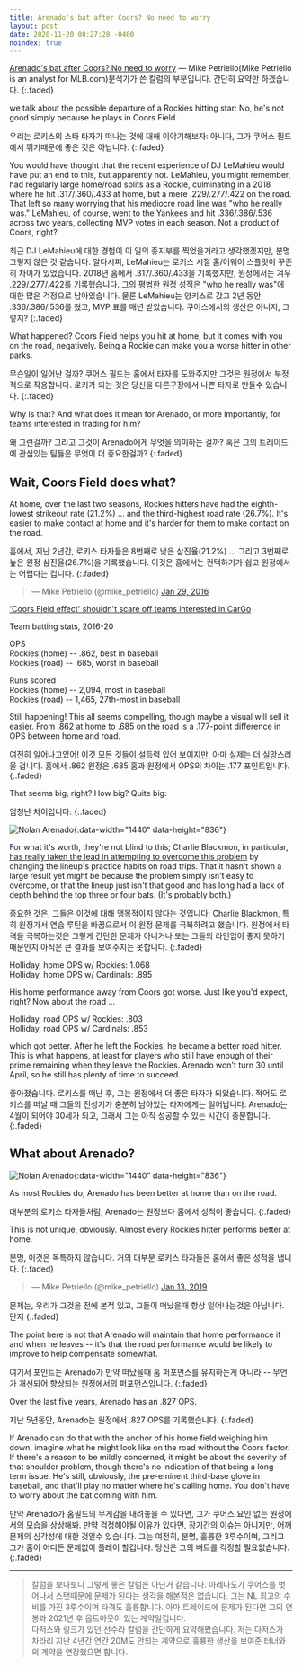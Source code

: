 ```yaml
---
title: Arenado's bat after Coors? No need to worry
layout: post
date: 2020-11-20 08:27:28 -0400
noindex: true
---
```


[Arenado's bat after Coors? No need to worry](https://www.mlb.com/news/nolan-arenado-coors-field-effect-analysis) &mdash; Mike Petriello(Mike Petriello is an analyst for MLB.com)분석가가 쓴 칼럼의 부분입니다. 간단히 요약만 하겠습니다.
{:.faded}

we talk about the possible departure of a Rockies hitting star: No, he's not good simply because he plays in Coors Field.

우리는 로키스의 스타 타자가 떠나는 것에 대해 이야기해보자: 아니다, 그가 쿠어스 필드에서 뛰기때문에 좋은 것은 아닙니다.
{:.faded}

You would have thought that the recent experience of DJ LeMahieu would have put an end to this, but apparently not. LeMahieu, you might remember, had regularly large home/road splits as a Rockie, culminating in a 2018 where he hit .317/.360/.433 at home, but a mere .229/.277/.422 on the road. That left so many worrying that his mediocre road line was "who he really was." LeMahieu, of course, went to the Yankees and hit .336/.386/.536 across two years, collecting MVP votes in each season. Not a product of Coors, right?

최근 DJ LeMahieu에 대한 경험이 이 일의 종지부를 찍었을거라고 생각했겠지만, 분명 그렇지 않은 것 같습니다. 알다시피, LeMahieu는 로키스 시절 홈/어웨이 스플릿이 꾸준히 차이가 있었습니다. 2018년 홈에서 .317/.360/.433을 기록했지만, 원정에서는 겨우 .229/.277/.422를 기록했습니다. 그의 평범한 원정 성적은 "who he really was"에 대한 많은 걱정으로 남아있습니다. 물론 LeMahieu는 양키스로 갔고 2년 동안 .336/.386/.536를 쳤고, MVP 표를 매년 받았습니다. 쿠어스에서의 생산은 아니지, 그렇지?
{:.faded}

What happened? Coors Field helps you hit at home, but it comes with you on the road, negatively. Being a Rockie can make you a worse hitter in other parks.

무슨일이 일어난 걸까? 쿠어스 필드는 홈에서 타자를 도와주지만 그것은 원정에서 부정적으로 작용합니다. 로키가 되는 것은 당신을 다른구장에서 나쁜 타자로 만들수 있습니다.
{:.faded}

Why is that? And what does it mean for Arenado, or more importantly, for teams interested in trading for him?

왜 그런걸까? 그리고 그것이 Arenado에게 무엇을 의미하는 걸까? 혹은 그의 트레이드에 관심있는 팀들은 무엇이 더 중요한걸까?
{:.faded}

## Wait, Coors Field does what?

At home, over the last two seasons, Rockies hitters have had the eighth-lowest strikeout rate (21.2%) ... and the third-highest road rate (26.7%). It's easier to make contact at home and it's harder for them to make contact on the road.

홈에서, 지난 2년간, 로키스 타자들은 8번째로 낮은 삼진율(21.2%) ... 그리고 3번째로 높은 원정 삼진율(26.7%)을 기록했습니다. 이것은 홈에서는 컨택하기가 쉽고 원정에서는 어렵다는 겁니다.
{:.faded}

<script async src="//platform.twitter.com/widgets.js" charset="utf-8"></script>
<blockquote class="twitter-tweet" data-lang="en">
  &mdash; Mike Petriello (@mike_petriello)
  <a href="https://twitter.com/mike_petriello/status/692820334567931907">Jan 29, 2016</a>
</blockquote>

['Coors Field effect' shouldn't scare off teams interested in CarGo](https://www.mlb.com/rockies/news/carlos-gonzalez-is-not-a-coors-field-creation/c-159753498)

Team batting stats, 2016-20   

OPS   
Rockies (home) -- .862, best in baseball   
Rockies (road) -- .685, worst in baseball   

Runs scored   
Rockies (home) -- 2,094, most in baseball   
Rockies (road) -- 1,465, 27th-most in baseball   

Still happening! This all seems compelling, though maybe a visual will sell it easier. From .862 at home to .685 on the road is a .177-point difference in OPS between home and road.

여전히 일어나고있어! 이것 모든 것들이 설득력 있어 보이지만, 아마 실제는 더 실망스러울 겁니다.
홈에서 .862 원정은 .685 홈과 원정에서 OPS의 차이는 .177 포인트입니다.
{:.faded}

That seems big, right? How big? Quite big:

엄청난 차이입니다:
{:.faded}

![Nolan Arenado](https://img.mlbstatic.com/mlb-images/image/private/t_16x9/t_w1024/mlb/e96p0uxzubdbuj4og8wv){:data-width="1440" data-height="836"}

For what it's worth, they're not blind to this; Charlie Blackmon, in particular, [has really taken the lead in attempting to overcome this problem](https://theathletic.com/1649617/2020/03/04/inside-the-rockies-new-idea-to-finally-cure-the-coors-field-hangover/) by changing the lineup's practice habits on road trips. That it hasn't shown a large result yet might be because the problem simply isn't easy to overcome, or that the lineup just isn't that good and has long had a lack of depth behind the top three or four bats. (It's probably both.)

중요한 것은, 그들은 이것에 대해 맹목적이지 않다는 것입니다; Charlie Blackmon, 특히 원정가서 연습 루틴을 바꿈으로서 이 원정 문제를 극복하려고 했습니다. 원정에서 타격을 극복하는것은 그렇게 간단한 문제가 아니거나 또는 그들의 라인업이 좋지 못하기 때문인지 아직은 큰 결과를 보여주지는 못합니다.
{:.faded}

Holliday, home OPS w/ Rockies: 1.068   
Holliday, home OPS w/ Cardinals: .895   

His home performance away from Coors got worse. Just like you'd expect, right? Now about the road ...   

Holliday, road OPS w/ Rockies: .803   
Holliday, road OPS w/ Cardinals: .853   

which got better. After he left the Rockies, he became a better road hitter. This is what happens, at least for players who still have enough of their prime remaining when they leave the Rockies. Arenado won't turn 30 until April, so he still has plenty of time to succeed.

좋아졌습니다. 로키스를 떠난 후, 그는 원정에서 더 좋은 타자가 되었습니다. 적어도 로키스를 떠날 때 그들의 전성기가 충분히 남아있는 타자에게는 일어납니다. Arenado는 4월이 되어야 30세가 되고, 그래서 그는 아직 성공할 수 있는 시간이 충분합니다.
{:.faded}

## What about Arenado?

![Nolan Arenado](https://img.mlbstatic.com/mlb-images/image/private/t_16x9/t_w1024/mlb/wphohhskhofcthb4cmf0){:data-width="1440" data-height="836"}

As most Rockies do, Arenado has been better at home than on the road.

대부분의 로키스 타자들처럼, Arenado는 원정보다 홈에서 성적이 좋습니다.
{:.faded}

This is not unique, obviously. Almost every Rockies hitter performs better at home.

분명, 이것은 독특하지 않습니다. 거의 대부분 로키스 타자들은 홈에서 좋은 성적을 냅니다.
{:.faded}

<script async src="//platform.twitter.com/widgets.js" charset="utf-8"></script>
<blockquote class="twitter-tweet" data-lang="en">
  &mdash; Mike Petriello (@mike_petriello)
  <a href="https://twitter.com/mike_petriello/status/1084117668213477378">Jan 13, 2019</a>
</blockquote>

문제는, 우리가 그것을 전에 본적 있고, 그들이 떠났을때 항상 일어나는것은 아닙니다. 단지
{:.faded}

The point here is not that Arenado will maintain that home performance if and when he leaves -- it's that the road performance would be likely to improve to help compensate somewhat.

여기서 포인트는 Arenado가 만약 떠났을때 홈 퍼포먼스를 유지하는게 아니라 -- 무언가 개선되어 향상되는 원정에서의 퍼포먼스입니다.
{:.faded}

Over the last five years, Arenado has an .827 OPS.

지난 5년동안, Arenado는 원정에서 .827 OPS를 기록했습니다.
{:.faded}

If Arenado can do that with the anchor of his home field weighing him down, imagine what he might look like on the road without the Coors factor. If there's a reason to be mildly concerned, it might be about the severity of that shoulder problem, though there's no indication of that being a long-term issue. He's still, obviously, the pre-eminent third-base glove in baseball, and that'll play no matter where he's calling home. You don't have to worry about the bat coming with him.

만약 Arenado가 홈필드의 무게감을 내려놓을 수 있다면, 그가 쿠어스 요인 없는 원정에서의 모습을 상상해봐. 만약 걱정해야될 이유가 있다면, 장기간의 이슈는 아니지만, 어깨 문제의 심각성에 대한 것일수 있습니다. 그는 여전히, 분명, 훌륭한 3루수이며, 그리고 그가 홈이 어디든 문제없이 플레이 할겁니다. 당신은 그의 배트를 걱정할 필요없습니다.
{:.faded}

---

> 칼럼을 보다보니 그렇게 좋은 칼럼은 아닌거 같습니다. 아레나도가 쿠어스를 벗어나서 스탯때문에 문제가 된다는 생각을 해본적은 없습니다. 그는 NL 최고의 수비를 가진 3루수이며 타격도 훌륭합니다. 아마 트레이드에 문제가 된다면 그의 연봉과 2021년 후 옵트아웃이 있는 계약일겁니다.    
다저스와 링크가 있던 선수라 칼럼을 간단하게 요약해봤습니다. 저는 다저스가 차라리 지난 4년간 연간 20M도 안되는 계약으로 훌륭한 생산을 보여준 터너와의 계약을 연장했으면 합니다.
